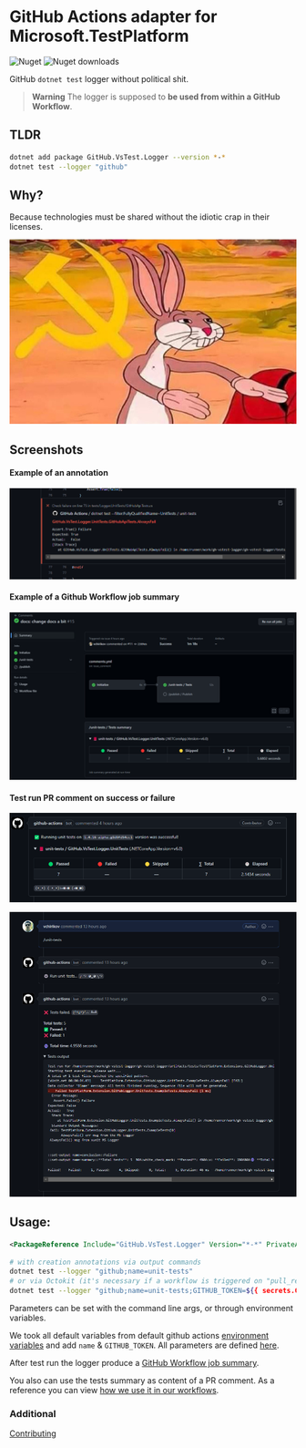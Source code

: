 # GitHub Actions adapter for Microsoft.TestPlatform

![Nuget](https://img.shields.io/nuget/v/GitHub.VsTest.Logger)
![Nuget downloads](https://img.shields.io/nuget/dt/GitHub.VsTest.Logger)

GitHub `dotnet test` logger without political shit.  

> **Warning**
> The logger is supposed to **be used from within a GitHub Workflow**.

## TLDR 

```bash
dotnet add package GitHub.VsTest.Logger --version *-*
dotnet test --logger "github"
```

## Why?

Because technologies must be shared without the idiotic crap in their licenses.  

![IT commune](https://raw.githubusercontent.com/vchirikov/gh-vstest-logger/master/docs/img/bunny.png)


## Screenshots 

#### Example of an annotation

![Example of PR annotation](https://raw.githubusercontent.com/vchirikov/gh-vstest-logger/master/docs/img/pr-annotation.png)  

#### Example of a Github Workflow job summary

![Example of Job summary](https://raw.githubusercontent.com/vchirikov/gh-vstest-logger/master/docs/img/job-summary-example.png)

#### Test run PR comment on success or failure

![Example of PR comment success](https://raw.githubusercontent.com/vchirikov/gh-vstest-logger/master/docs/img/pr-comment-success.png)

![Example of PR comment failure](https://raw.githubusercontent.com/vchirikov/gh-vstest-logger/master/docs/img/pr-comment-failure.png)

## Usage:

```xml
<PackageReference Include="GitHub.VsTest.Logger" Version="*-*" PrivateAssets="All" IncludeAssets="runtime; build; native; contentfiles; analyzers" />
```

```bash
# with creation annotations via output commands
dotnet test --logger "github;name=unit-tests"
# or via Octokit (it's necessary if a workflow is triggered on "pull_request" or issue_comment, we should provide the real `sha` to the logger)
dotnet test --logger "github;name=unit-tests;GITHUB_TOKEN=${{ secrets.GITHUB_TOKEN }};GITHUB_SHA=$sha"
```

Parameters can be set with the command line args, or through environment variables.  

We took all default variables from default github actions [environment variables](https://docs.github.com/en/actions/learn-github-actions/environment-variables)
and add `name` & `GITHUB_TOKEN`. All parameters are defined [here](./src/dotnet/Logger/LoggerParameters.cs).  

After test run the logger produce a [GitHub Workflow job summary](https://docs.github.com/en/actions/using-workflows/workflow-commands-for-github-actions#adding-a-job-summary).

You also can use the tests summary as content of a PR comment. As a reference you can view [how we use it in our workflows](./.github/workflows/unit-tests.yml).

### Additional

[Contributing](https://github.com/vchirikov/gh-vstest-logger/blob/master/docs/contributing.md)
